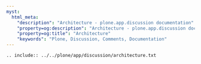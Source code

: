 ```yaml
---
myst:
  html_meta:
    "description": "Architecture - plone.app.discussion documentation"
    "property=og:description": "Architecture - plone.app.discussion documentation"
    "property=og:title": "Architecture"
    "keywords": "Plone, Discussion, Comments, Documentation"
---
```


```{eval-rst}
.. include:: ../../plone/app/discussion/architecture.txt
```
